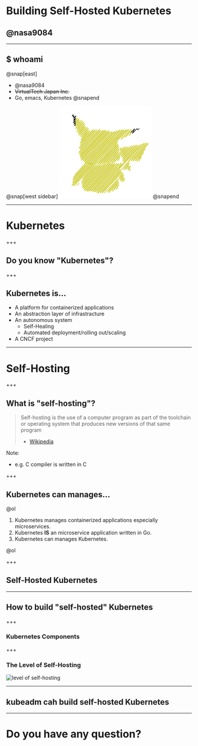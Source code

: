 # Building Self-Hosted Kubernetes
## @nasa9084

---

## $ whoami

@snap[east]
* @nasa9084
* ~~VirtualTech Japan Inc.~~
* Go, emacs, Kubernetes
@snapend

@snap[west sidebar]
![pika](assets/image/pika.png)
@snapend

---

# Kubernetes

+++

## Do you know "Kubernetes"?

+++

## Kubernetes is...

* A platform for containerized applications
* An abstraction layer of infrastracture
* An autonomous system
  * Self-Healing
  * Automated deployment/rolling out/scaling
* A CNCF project

---

# Self-Hosting

+++

## What is "self-hosting"?

> Self-hosting is the use of a computer program as part of the toolchain or operating system that produces new versions of that same program
> - [Wikipedia](https://en.wikipedia.org/wiki/Self-hosting)

Note:
* e.g. C compiler is written in C

+++

## Kubernetes can manages...

@ol

1. Kubernetes manages containerized applications especially microservices.
2. Kubernetes **IS** an microservice application written in Go.
3. Kubernetes can manages Kubernetes.

@ol

+++

## Self-Hosted Kubernetes

---

## How to build "self-hosted" Kubernetes

+++

### Kubernetes Components

+++

### The Level of Self-Hosting

![level of self-hosting](assets/image/level_of_self-hosting.png)

---

## kubeadm cah build self-hosted Kubernetes

---

# Do you have any question?
